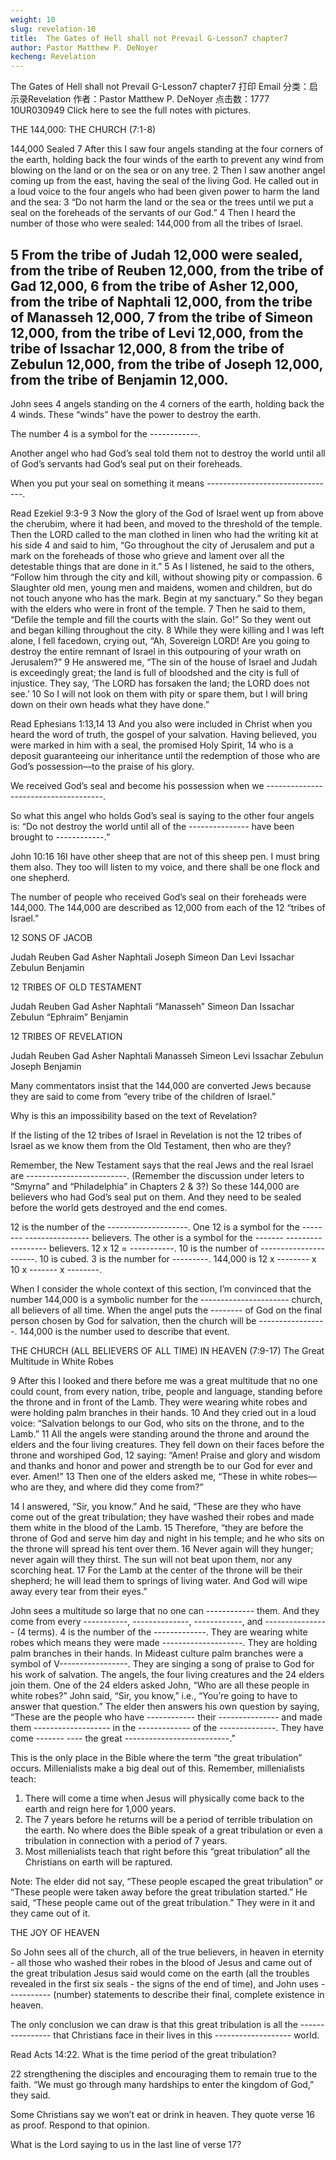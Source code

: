 ```yaml
---
weight: 10
slug: revelation-10
title:  The Gates of Hell shall not Prevail G-Lesson7 chapter7
author: Pastor Matthew P. DeNoyer
kecheng: Revelation
---
```


The Gates of Hell shall not Prevail G-Lesson7 chapter7
 打印	 Email
分类：启示录Revelation
作者：Pastor Matthew P. DeNoyer
点击数：1777
10UR030949  Click here to see the full notes with pictures.

THE 144,000: THE CHURCH (7:1-8)

144,000 Sealed
7 After this I saw four angels standing at the four corners of the earth, holding back the four winds of the earth to prevent any wind from blowing on the land or on the sea or on any tree.  2 Then I saw another angel coming up from the east, having the seal of the living God. He called out in a loud voice to the four angels who had been given power to harm the land and the sea:  3 “Do not harm the land or the sea or the trees until we put a seal on the foreheads of the servants of our God.”  4 Then I heard the number of those who were sealed: 144,000 from all the tribes of Israel.

5 From the tribe of Judah 12,000 were sealed,
from the tribe of Reuben 12,000,
from the tribe of Gad 12,000,
6 from the tribe of Asher 12,000,
from the tribe of Naphtali 12,000,
from the tribe of Manasseh 12,000,
7 from the tribe of Simeon 12,000,
from the tribe of Levi 12,000,
from the tribe of Issachar 12,000,
8 from the tribe of Zebulun 12,000,
from the tribe of Joseph 12,000,
from the tribe of Benjamin 12,000.
------------

John sees 4 angels standing on the 4 corners of the earth, holding back the 4 winds.  These “winds” have the power to destroy the earth.

The number 4 is a symbol for the  ------------.

Another angel who had God’s seal told them not to destroy the world until all of God’s servants had God’s seal put on their foreheads.

When you put your seal on something it means --------------------------------.

Read Ezekiel 9:3-9
3 Now the glory of the God of Israel went up from above the cherubim, where it had been, and moved to the threshold of the temple. Then the LORD called to the man clothed in linen who had the writing kit at his side  4 and said to him, “Go throughout the city of Jerusalem and put a mark on the foreheads of those who grieve and lament over all the detestable things that are done in it.”
5 As I listened, he said to the others, “Follow him through the city and kill, without showing pity or compassion.  6 Slaughter old men, young men and maidens, women and children, but do not touch anyone who has the mark. Begin at my sanctuary.” So they began with the elders who were in front of the temple.
7 Then he said to them, “Defile the temple and fill the courts with the slain. Go!” So they went out and began killing throughout the city.  8 While they were killing and I was left alone, I fell facedown, crying out, “Ah, Sovereign LORD! Are you going to destroy the entire remnant of Israel in this outpouring of your wrath on Jerusalem?”
9 He answered me, “The sin of the house of Israel and Judah is exceedingly great; the land is full of bloodshed and the city is full of injustice. They say, ‘The LORD has forsaken the land; the LORD does not see.’  10 So I will not look on them with pity or spare them, but I will bring down on their own heads what they have done.”

Read Ephesians 1:13,14
13 And you also were included in Christ when you heard the word of truth, the gospel of your salvation. Having believed, you were marked in him with a seal, the promised Holy Spirit,  14 who is a deposit guaranteeing our inheritance until the redemption of those who are God’s possession—to the praise of his glory.

We received God’s seal and become his possession when we -------------------------------------.

So what this angel who holds God’s seal is saying to the other four angels is: “Do not destroy the world until all of the --------------- have been brought to ------------.”


John 10:16 16I have other sheep that are not of this sheep pen. I must bring them also. They too will listen to my voice, and there shall be one flock and one shepherd.  


The number of people who received God’s seal on their foreheads were 144,000.  The 144,000 are described as 12,000 from each of the 12 “tribes of Israel.”  

12 SONS OF JACOB

Judah
Reuben
Gad
Asher
Naphtali
Joseph
Simeon
Dan
Levi
Issachar
Zebulun
Benjamin




12 TRIBES OF OLD TESTAMENT

Judah
Reuben
Gad
Asher
Naphtali
“Manasseh”
Simeon
Dan
Issachar
Zebulun
“Ephraim”
Benjamin



12 TRIBES OF REVELATION

Judah
Reuben
Gad
Asher
Naphtali
Manasseh
Simeon
Levi
Issachar
Zebulun
Joseph
Benjamin






























Many commentators insist that the 144,000 are converted Jews because they are said to come from “every tribe of the children of Israel.”


Why is this an impossibility based on the text of Revelation?


If the listing of the 12 tribes of Israel in Revelation is not the 12 tribes of Israel as we know them from the Old Testament, then who are they?


Remember, the New Testament says that the real Jews and the real Israel are -------------------------. (Remember the discussion under leters to “Smyrna” and “Philadelphia” in Chapters 2 & 3?)
So these 144,000 are believers who had God’s seal put on them.  And they need to be sealed before the world gets destroyed and the end comes.

12 is the number of the --------------------.  One 12 is a symbol for the --------   ----------------  believers.  The other is a symbol for the -------   ------------------ believers.  12 x 12 = -----------.  10 is the number of ----------------------.  10 is cubed.  3 is the number for ---------.
144,000 is 12 x -------- x 10 x ------- x --------.

When I consider the whole context of this section, I’m convinced that the number 144,000 is a symbolic number for the ---------------------- church, all believers of all time.  When the angel puts the -------- of God on the final person chosen by God for salvation, then the church will be -----------------.  144,000 is the number used to describe that event.



THE CHURCH (ALL BELIEVERS OF ALL TIME) IN HEAVEN (7:9-17)
The Great Multitude in White Robes                                    

9 After this I looked and there before me was a great multitude that no
one could count, from every nation, tribe, people and language, standing
 before the throne and in front of the Lamb. They were wearing white
robes and were holding palm branches in their hands.  10 And they cried
out in a loud voice:
“Salvation belongs to our God, who sits on the throne, and to the
Lamb.”
11 All the angels were standing around the throne and around the elders and the four living creatures. They fell down on their faces before the
throne and worshiped God,  12 saying:  “Amen! Praise and glory and wisdom and thanks and honor and power and strength be to our God for ever and ever. Amen!”
13 Then one of the elders asked me, “These in white robes—who are they, and where did they come from?”

14 I answered, “Sir, you know.”
And he said, “These are they who have come out of the great tribulation; they have washed their robes and made them white in the blood of the Lamb.
 15 Therefore,  “they are before the throne of God and serve him day and night in his temple; and he who sits on the throne will spread his tent over them. 16 Never again will they hunger; never again will they thirst. The sun will not beat upon them, nor any scorching heat. 17 For the Lamb at the center of the throne will be their shepherd; he will lead them to springs of living water. And God will wipe away every tear from their eyes.”

John sees a multitude so large that no one can ------------ them.  And they come from every -----------, --------------, ------------, and ---------------- (4 terms).  4 is the number of the -------------.  They are wearing white robes which means they were made --------------------.  They are holding palm branches in their hands.  In Mideast culture palm branches were a symbol of V-----------------.  They are singing a song of praise to God for his work of salvation.  The angels, the four living creatures and the 24 elders join them.  One of the 24 elders asked John, “Who are all these people in white robes?”  John said, “Sir, you know,” i.e., “You’re going to have to answer that question.”
The elder then answers his own question by saying, “These are the people who have ------------  their --------------- and made them ------------------- in the ------------- of the --------------.  They have come -------   ---- the great --------------------------.”

This is the only place in the Bible where the term “the great tribulation” occurs.  Millenialists make a big deal out of this.  Remember, millenialists teach:

1. There will come a time when Jesus will physically come back to the earth and reign here for 1,000 years.
2. The 7 years before he returns will be a period of terrible tribulation on the earth.  No where does the Bible speak of a great tribulation or even a tribulation in connection with a period of 7 years.
3. Most millenialists teach that right before this “great tribulation” all the Christians on earth will be raptured.   

Note: The elder did not say, “These people escaped the great tribulation” or “These people were taken away before the great tribulation started.”  He said, “These people came out of the great tribulation.”  They were in it and they came out of it.


THE JOY OF HEAVEN


So John sees all of the church, all of the true believers, in heaven in eternity - all those who washed their robes in the blood of Jesus and came out of the great tribulation Jesus said would come on the earth (all the troubles revealed in the first six seals - the signs of the end of time), and John uses ----------- (number) statements to describe their final, complete existence in heaven.


The only conclusion we can draw is that this great tribulation is all the ---------------- that Christians face in their lives in this ------------------- world.


Read Acts 14:22.  What is the time period of the great tribulation?

 22 strengthening the disciples and encouraging them to remain true to the faith. “We must go through many hardships to enter the kingdom of God,” they said.


Some Christians say we won’t eat or drink in heaven.  They quote verse 16 as proof.  Respond to that opinion.


What is the Lord saying to us in the last line of verse 17?
